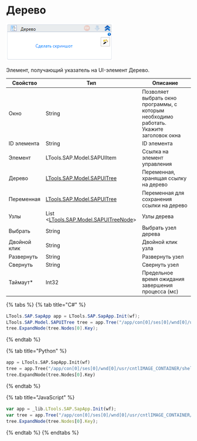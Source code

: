 # Дерево

![](<../../../.gitbook/assets/image (308).png>)

Элемент, получающий указатель на UI-элемент Дерево.

| Свойство     | Тип                                                                 | Описание                                           |
| ------------ | ------------------------------------------------------------------- | -------------------------------------------------- |
| Окно         | String                         | Позволяет выбрать окно программы, с которым необходимо работать. Укажите заголовок окна |
| ID элемента  | String                                                              | ID элемента                                        |
| Элемент      | LTools.SAP.Model.SAPUIItem                                          | Ссылка на элемент управления                       |
| Дерево       | [LTools.SAP.Model.SAPUITree](datatypes/sapuitree.md)                | Переменная, хранящая ссылку на дерево              |
| Переменная   | [LTools.SAP.Model.SAPUITree](datatypes/sapuitree.md)                | Переменная для сохранения ссылки на дерево         |
| Узлы         | List <[LTools.SAP.Model.SAPUITreeNode](datatypes/sapuitreenode.md)> | Узлы дерева                                        |
| Выбрать      | String                                                              | Выбрать узел дерева                                |
| Двойной клик | String                                                              | Двойной клик узла                                  |
| Развернуть   | String                                                              | Развернуть узел                                    |
| Свернуть     | String                                                              | Свернуть узел                                      |
| Таймаут\*    | Int32                                                               | Предельное время ожидания завершения процесса (мс) |

{% tabs %}
{% tab title="C#" %}
```csharp
LTools.SAP.SapApp app = LTools.SAP.SapApp.Init(wf);
LTools.SAP.Model.SAPUITree tree = app.Tree("/app/con[0]/ses[0]/wnd[0]/usr/cntlIMAGE_CONTAINER/shellcont/shell/shellcont[0]/shell");
tree.ExpandNode(tree.Nodes[0].Key);
```
{% endtab %}

{% tab title="Python" %}
```python
app = LTools.SAP.SapApp.Init(wf)
tree = app.Tree("/app/con[0]/ses[0]/wnd[0]/usr/cntlIMAGE_CONTAINER/shellcont/shell/shellcont[0]/shell")
tree.ExpandNode(tree.Nodes[0].Key)
```
{% endtab %}

{% tab title="JavaScript" %}
```javascript
var app = _lib.LTools.SAP.SapApp.Init(wf);		
var tree = app.Tree("/app/con[0]/ses[0]/wnd[0]/usr/cntlIMAGE_CONTAINER/shellcont/shell/shellcont[0]/shell");
tree.ExpandNode(tree.Nodes[0].Key);
```
{% endtab %}
{% endtabs %}


